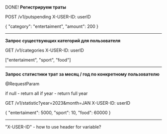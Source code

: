 DONE! **Регистрируем траты** 

POST /v1/putspending
X-USER-ID: userID

{
"category": "entertaiment",
"amount": 200
}

--------

**Запрос существующих категорий для пользователя**

GET /v1/categories
X-USER-ID: userID

["entertaiment", "sport", "food"]

--------

**Запрос статистики трат за месяц / год по конкретному пользователю**

@RequestParam

if null - return all
if year - return full year 

GET /v1/statistic?year=2023&month=JAN
X-USER-ID: userID

{
"entertaiment": 5000,
"sport": 10,
"food": 60000
}

------
"X-USER-ID" - how to use header for variable?